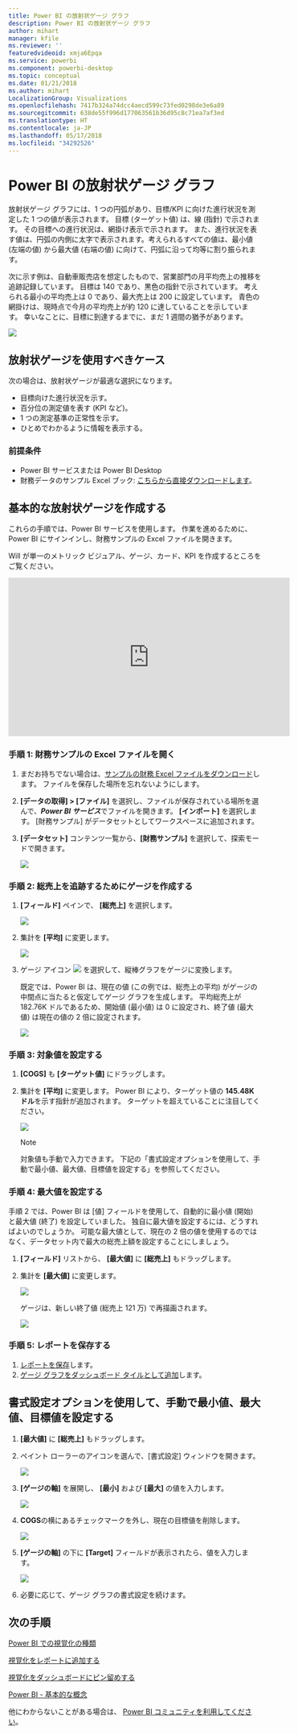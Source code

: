 ```yaml
---
title: Power BI の放射状ゲージ グラフ
description: Power BI の放射状ゲージ グラフ
author: mihart
manager: kfile
ms.reviewer: ''
featuredvideoid: xmja6Epqa
ms.service: powerbi
ms.component: powerbi-desktop
ms.topic: conceptual
ms.date: 01/21/2018
ms.author: mihart
LocalizationGroup: Visualizations
ms.openlocfilehash: 7417b324a74dcc4aecd599c73fed0298de3e6a89
ms.sourcegitcommit: 638de55f996d177063561b36d95c8c71ea7af3ed
ms.translationtype: HT
ms.contentlocale: ja-JP
ms.lasthandoff: 05/17/2018
ms.locfileid: "34292526"
---
```

# <a name="radial-gauge-charts-in-power-bi"></a>Power BI の放射状ゲージ グラフ
放射状ゲージ グラフには、1 つの円弧があり、目標/KPI に向けた進行状況を測定した 1 つの値が表示されます。  目標 (ターゲット値) は、線 (指針) で示されます。 その目標への進行状況は、網掛け表示で示されます。  また、進行状況を表す値は、円弧の内側に太字で表示されます。考えられるすべての値は、最小値 (左端の値) から最大値 (右端の値) に向けて、円弧に沿って均等に割り振られます。

次に示す例は、自動車販売店を想定したもので、営業部門の月平均売上の推移を追跡記録しています。 目標は 140 であり、黒色の指針で示されています。  考えられる最小の平均売上は 0 であり、最大売上は 200 に設定しています。  青色の網掛けは、現時点で今月の平均売上が約 120 に達していることを示しています。 幸いなことに、目標に到達するまでに、まだ 1 週間の猶予があります。

![](media/power-bi-visualization-radial-gauge-charts/gauge_m.png)

## <a name="when-to-use-a-radial-gauge"></a>放射状ゲージを使用すべきケース
次の場合は、放射状ゲージが最適な選択になります。

* 目標向けた進行状況を示す。
* 百分位の測定値を表す (KPI など)。
* 1 つの測定基準の正常性を示す。
* ひとめでわかるように情報を表示する。

### <a name="prerequisites"></a>前提条件
 - Power BI サービスまたは Power BI Desktop
 - 財務データのサンプル Excel ブック: [こちらから直接ダウンロードします](http://go.microsoft.com/fwlink/?LinkID=521962)。

## <a name="create-a-basic-radial-gauge"></a>基本的な放射状ゲージを作成する
これらの手順では、Power BI サービスを使用します。 作業を進めるために、Power BI にサインインし、財務サンプルの Excel ファイルを開きます。  

Will が単一のメトリック ビジュアル、ゲージ、カード、KPI を作成するところをご覧ください。

<iframe width="560" height="315" src="https://www.youtube.com/embed/xmja6EpqaO0?list=PL1N57mwBHtN0JFoKSR0n-tBkUJHeMP2cP" frameborder="0" allowfullscreen></iframe>

### <a name="step-1-open-the-financial-sample-excel-file"></a>手順 1: 財務サンプルの Excel ファイルを開く
1. まだお持ちでない場合は、[サンプルの財務 Excel ファイルをダウンロード](sample-financial-download.md)します。 ファイルを保存した場所を忘れないようにします。

2. **[データの取得] \> [ファイル]** を選択し、ファイルが保存されている場所を選んで、***Power BI サービス***でファイルを開きます。 **[インポート]** を選択します。 [財務サンプル] がデータセットとしてワークスペースに追加されます。

3. **[データセット]** コンテンツ一覧から、**[財務サンプル]** を選択して、探索モードで開きます。

    ![](media/power-bi-visualization-radial-gauge-charts/power-bi-dataset.png)

### <a name="step-2-create-a-gauge-to-track-gross-sales"></a>手順 2: 総売上を追跡するためにゲージを作成する
1. **[フィールド]** ペインで、 **[総売上]** を選択します。
   
   ![](media/power-bi-visualization-radial-gauge-charts/grosssalesvalue_new.png)
2. 集計を **[平均]** に変更します。
   
   ![](media/power-bi-visualization-radial-gauge-charts/changetoaverage_new.png)
3. ゲージ アイコン ![](media/power-bi-visualization-radial-gauge-charts/gaugeicon_new.png) を選択して、縦棒グラフをゲージに変換します。
   
   既定では、Power BI は、現在の値 (この例では、総売上の平均) がゲージの中間点に当たると仮定してゲージ グラフを生成します。 平均総売上が 182.76K ドルであるため、開始値 (最小値) は 0 に設定され、終了値 (最大値) は現在の値の 2 倍に設定されます。
   
   ![](media/power-bi-visualization-radial-gauge-charts/gauge_no_target.png)

### <a name="step-3-set-a-target-value"></a>手順 3: 対象値を設定する
1. **[COGS]** も **[ターゲット値]** にドラッグします。
2. 集計を **[平均]** に変更します。
   Power BI により、ターゲット値の **145.48K ドル**を示す指針が追加されます。 ターゲットを超えていることに注目してください。
   
   ![](media/power-bi-visualization-radial-gauge-charts/gaugeinprogress_new.png)
   
   > [!NOTE]
   > 対象値も手動で入力できます。  下記の「書式設定オプションを使用して、手動で最小値、最大値、目標値を設定する」を参照してください。
   > 
   > 

### <a name="step-4-set-a-maximum-value"></a>手順 4: 最大値を設定する
手順 2 では、Power BI は [値] フィールドを使用して、自動的に最小値 (開始) と最大値 (終了) を設定していました。  独自に最大値を設定するには、どうすればよいのでしょうか。  可能な最大値として、現在の 2 倍の値を使用するのではなく、データセット内で最大の総売上額を設定することにしましょう。 

1. **[フィールド]** リストから、 **[最大値]** に **[総売上]** もドラッグします。
2. 集計を **[最大値]** に変更します。
   
   ![](media/power-bi-visualization-radial-gauge-charts/setmaximum_new.png)
   
   ゲージは、新しい終了値 (総売上 121 万) で再描画されます。
   
   ![](media/power-bi-visualization-radial-gauge-charts/power-bi-final-gauge.png)

### <a name="step-5-save-your-report"></a>手順 5: レポートを保存する
1. [レポートを保存](service-report-save.md)します。
2. [ゲージ グラフをダッシュボード タイルとして追加](service-dashboard-tiles.md)します。 

## <a name="use-formatting-options-to-manually-set-minimum-maximum-and-target-values"></a>書式設定オプションを使用して、手動で最小値、最大値、目標値を設定する
1. **[最大値]** に **[総売上]** もドラッグします。
2. ペイント ローラーのアイコンを選んで、[書式設定] ウィンドウを開きます。
   
   ![](media/power-bi-visualization-radial-gauge-charts/power-bi-roller.png)
3. **[ゲージの軸]** を展開し、 **[最小]** および **[最大]** の値を入力します。
   
    ![](media/power-bi-visualization-radial-gauge-charts/power-bi-gauge-axis.png)
4. **COGS**の横にあるチェックマークを外し、現在の目標値を削除します。
   
    ![](media/power-bi-visualization-radial-gauge-charts/pbi_remove_target.png)
5. **[ゲージの軸]** の下に **[Target]** フィールドが表示されたら、値を入力します。
   
    ![](media/power-bi-visualization-radial-gauge-charts/power-bi-gauge-target.png)
6. 必要に応じて、ゲージ グラフの書式設定を続けます。

## <a name="next-steps"></a>次の手順
[Power BI での視覚化の種類](power-bi-visualization-types-for-reports-and-q-and-a.md)

[視覚化をレポートに追加する](power-bi-report-add-visualizations-i.md)

[視覚化をダッシュボードにピン留めする](service-dashboard-pin-tile-from-report.md)

[Power BI - 基本的な概念](service-basic-concepts.md)

他にわからないことがある場合は、 [Power BI コミュニティを利用してください](http://community.powerbi.com/)。

